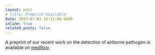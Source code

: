```yaml
---
layout: post
# title: Preprint available
date: 2023-07-03 16:11:00-0400
inline: true
related_posts: false
---
```


A preprint of our recent work on the detection of airborne pathogen is available on [medRxiv](https://www.medrxiv.org/content/10.1101/2023.07.03.23292170v1).

